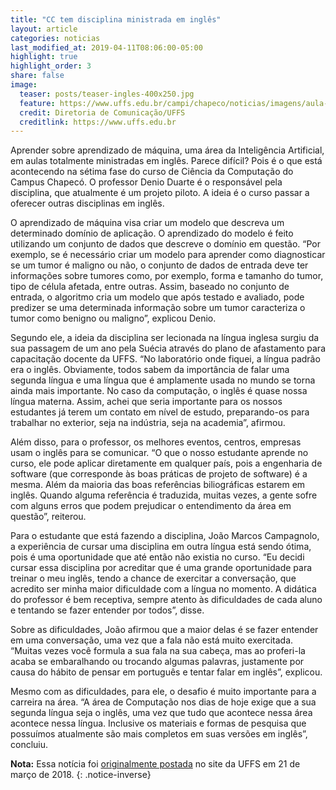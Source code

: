 ```yaml
---
title: "CC tem disciplina ministrada em inglês"
layout: article
categories: noticias
last_modified_at: 2019-04-11T08:06:00-05:00
highlight: true
highlight_order: 3
share: false
image:
  teaser: posts/teaser-ingles-400x250.jpg
  feature: https://www.uffs.edu.br/campi/chapeco/noticias/imagens/aula-ministrada-em-ingles-e-um-desafio-para-os-estudantes-de-ciencia-da-computacao/@@images/fdcfb605-2364-45a0-a76c-f8bd38d47643.jpeg
  credit: Diretoria de Comunicação/UFFS
  creditlink: https://www.uffs.edu.br
---
```


Aprender sobre aprendizado de máquina, uma área da Inteligência Artificial, em aulas totalmente ministradas em inglês. Parece difícil? Pois é o que está acontecendo na sétima fase do curso de Ciência da Computação do Campus Chapecó. O professor Denio Duarte é o responsável pela disciplina, que atualmente é um projeto piloto. A ideia é o curso passar a oferecer outras disciplinas em inglês.

O aprendizado de máquina visa criar um modelo que descreva um determinado domínio de aplicação. O aprendizado do modelo é feito utilizando um conjunto de dados que descreve o domínio em questão. “Por exemplo, se é necessário criar um modelo para aprender como diagnosticar se um tumor é maligno ou não, o conjunto de dados de entrada deve ter informações sobre tumores como, por exemplo, forma e tamanho do tumor, tipo de célula afetada, entre outras. Assim, baseado no conjunto de entrada, o algoritmo cria um modelo que após testado e avaliado, pode predizer se uma determinada informação sobre um tumor caracteriza o tumor como benigno ou maligno”, explicou Denio.

Segundo ele, a ideia da disciplina ser lecionada na língua inglesa surgiu da sua passagem de um ano pela Suécia através do plano de afastamento para capacitação docente da UFFS. “No laboratório onde fiquei, a língua padrão era o inglês. Obviamente, todos sabem da importância de falar uma segunda língua e uma língua que é amplamente usada no mundo se torna ainda mais importante. No caso da computação, o inglês é quase nossa língua materna. Assim, achei que seria importante para os nossos estudantes já terem um contato em nível de estudo, preparando-os para trabalhar no exterior, seja na indústria, seja na academia”, afirmou.

Além disso, para o professor, os melhores eventos, centros, empresas usam o inglês para se comunicar. “O que o nosso estudante aprende no curso, ele pode aplicar diretamente em qualquer país, pois a engenharia de software (que corresponde às boas práticas de projeto de software) é a mesma. Além da maioria das boas referências biliográficas estarem em inglês. Quando alguma referência é traduzida, muitas vezes, a gente sofre com alguns erros que podem prejudicar o entendimento da área em questão”, reiterou.

Para o estudante que está fazendo a disciplina, João Marcos Campagnolo, a experiência de cursar uma disciplina em outra língua está sendo ótima, pois é uma oportunidade que até então não existia no curso. “Eu decidi cursar essa disciplina por acreditar que é uma grande oportunidade para treinar o meu inglês, tendo a chance de exercitar a conversação, que acredito ser minha maior dificuldade com a língua no momento. A didática do professor é bem receptiva, sempre atento às dificuldades de cada aluno e tentando se fazer entender por todos”, disse.

Sobre as dificuldades, João afirmou que a maior delas é se fazer entender em uma conversação, uma vez que a fala não está muito exercitada. “Muitas vezes você formula a sua fala na sua cabeça, mas ao proferi-la acaba se embaralhando ou trocando algumas palavras, justamente por causa do hábito de pensar em português e tentar falar em inglês”, explicou.

Mesmo com as dificuldades, para ele, o desafio é muito importante para a carreira na área. “A área de Computação nos dias de hoje exige que a sua segunda língua seja o inglês, uma vez que tudo que acontece nessa área acontece nessa língua. Inclusive os materiais e formas de pesquisa que possuímos atualmente são mais completos em suas versões em inglês”, concluiu.


**Nota:** Essa notícia foi [originalmente postada](https://www.uffs.edu.br/campi/chapeco/noticias/ciencia-da-computacao-tem-aula-ministrada-toda-em-ingles) no site da UFFS em 21 de março de 2018.
{: .notice-inverse}